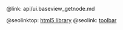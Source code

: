 @link: api/ui.baseview_getnode.md

@seolinktop: [html5 library](https://webix.com)
@seolink: [toolbar](https://webix.com/widget/toolbar/)